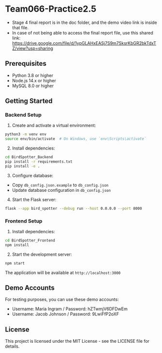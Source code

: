 # Team066-Practice2.5

- Stage 4 final report is in the doc folder, and the demo video link is inside that file.
- In case of not being able to access the final report file, use this shared link: https://drive.google.com/file/d/1ypGLAHxEASj7S9m7SksrKbGR2bkTdxTZ/view?usp=sharing

## Prerequisites

- Python 3.8 or higher
- Node.js 14.x or higher
- MySQL 8.0 or higher

## Getting Started

### Backend Setup

1. Create and activate a virtual environment:

```bash
python3 -m venv env
source env/bin/activate  # On Windows, use `env\Scripts\activate`
```

2. Install dependencies:

```bash
cd BirdSpotter_Backend
pip install -r requirements.txt
pip install -e .
```

3. Configure database:

- Copy `db_config.json.example` to `db_config.json`
- Update database configuration in `db_config.json`

4. Start the Flask server:

```bash
flask --app bird_spotter --debug run --host 0.0.0.0 --port 8000
```

### Frontend Setup

1. Install dependencies:

```bash
cd BirdSpotter_Frontend
npm install
```

2. Start the development server:

```bash
npm start
```

The application will be available at `http://localhost:3000`

## Demo Accounts

For testing purposes, you can use these demo accounts:

- Username: Maria Ingram / Password: hZTwmjV6DFDwEm
- Username: Jacob Johnson / Password: 9LwiFfP2oXF

## License

This project is licensed under the MIT License - see the LICENSE file for details.
